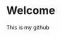 # Welcome 

This is my github

<!-- is not enough words for this repo, have a bit more of a go on here -->
